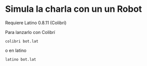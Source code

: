 # Simula la charla con un un Robot

Requiere Latino 0.8.11 (Colibrí)

Para lanzarlo con Colibrí

```
colibri bot.lat
```

o en latino  

```
latino bot.lat
```